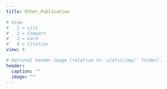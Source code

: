 ```yaml
---
title: Other_Publication

# View.
#   1 = List
#   2 = Compact
#   3 = Card
#   4 = Citation
view: 4

# Optional header image (relative to `static/img/` folder).
header:
  caption: ""
  image: ""
---
```


